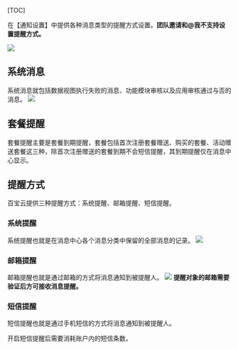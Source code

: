 [TOC]

在【通知设置】中提供各种消息类型的提醒方式设置。**团队邀请和@我不支持设置提醒方式。**

![](http://docfiles.baibaoyun.com/Fnuep9wvKgDnqPNeklGds-CR21j3)

## 系统消息
系统消息就包括数据视图执行失败的消息、功能模块审核以及应用审核通过与否的消息。
![](http://docfiles.baibaoyun.com/Fg-bJ3ole-UzswVrwNRHe2FlJ1bR)
## 套餐提醒
套餐提醒主要是套餐到期提醒，套餐包括首次注册套餐赠送、购买的套餐、活动赠送套餐这三种，除首次注册赠送的套餐到期不会短信提醒，其到期提醒仅在消息中心显示。

## 提醒方式
百宝云提供三种提醒方式：系统提醒、邮箱提醒、短信提醒。

### 系统提醒
系统提醒也就是在消息中心各个消息分类中保留的全部消息的记录。
![](http://docfiles.baibaoyun.com/FniGgs4V5yhx7UvqYmUKCNvwEav7)

### 邮箱提醒
邮箱提醒也就是通过邮箱的方式将消息通知到被提醒人。
![](http://docfiles.baibaoyun.com/FjjPL6iUPrTigQ_RIQvke49gz4rh)
**提醒对象的邮箱需要验证后方可接收消息提醒。**

### 短信提醒
短信提醒也就是通过手机短信的方式将消息通知到被提醒人。

开启短信提醒后需要消耗账户内的短信条数。